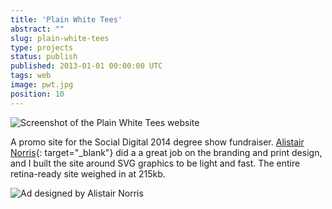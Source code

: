```yaml
---
title: 'Plain White Tees'
abstract: ""
slug: plain-white-tees
type: projects
status: publish
published: 2013-01-01 00:00:00 UTC
tags: web
image: pwt.jpg
position: 10
---
```


![Screenshot of the Plain White Tees
website](https://farm3.staticflickr.com/2879/11997621484_c6c53cf6b0_b.jpg)

A promo site for the Social Digital 2014 degree show fundraiser.
[Alistair Norris][1]{: target="_blank"} did a a great job on the
branding and print design, and I built the site around SVG graphics to
be light and fast. The entire retina-ready site weighed in at 215kb.

![Ad designed by Alistair
Norris](https://farm6.staticflickr.com/5505/11997262045_733052c85e_b.jpg)



[1]: http://www.anorris.co.uk/

